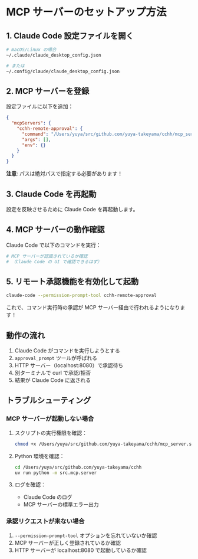 # MCP サーバーのセットアップ方法

## 1. Claude Code 設定ファイルを開く

```bash
# macOS/Linux の場合
~/.claude/claude_desktop_config.json

# または
~/.config/claude/claude_desktop_config.json
```

## 2. MCP サーバーを登録

設定ファイルに以下を追加：

```json
{
  "mcpServers": {
    "cchh-remote-approval": {
      "command": "/Users/yuya/src/github.com/yuya-takeyama/cchh/mcp_server.sh",
      "args": [],
      "env": {}
    }
  }
}
```

**注意**: パスは絶対パスで指定する必要があります！

## 3. Claude Code を再起動

設定を反映させるために Claude Code を再起動します。

## 4. MCP サーバーの動作確認

Claude Code で以下のコマンドを実行：

```bash
# MCP サーバーが認識されているか確認
# （Claude Code の UI で確認できるはず）
```

## 5. リモート承認機能を有効化して起動

```bash
claude-code --permission-prompt-tool cchh-remote-approval
```

これで、コマンド実行時の承認が MCP サーバー経由で行われるようになります！

## 動作の流れ

1. Claude Code がコマンドを実行しようとする
2. `approval_prompt` ツールが呼ばれる
3. HTTP サーバー（localhost:8080）で承認待ち
4. 別ターミナルで curl で承認/拒否
5. 結果が Claude Code に返される

## トラブルシューティング

### MCP サーバーが起動しない場合

1. スクリプトの実行権限を確認：
   ```bash
   chmod +x /Users/yuya/src/github.com/yuya-takeyama/cchh/mcp_server.sh
   ```

2. Python 環境を確認：
   ```bash
   cd /Users/yuya/src/github.com/yuya-takeyama/cchh
   uv run python -m src.mcp.server
   ```

3. ログを確認：
   - Claude Code のログ
   - MCP サーバーの標準エラー出力

### 承認リクエストが来ない場合

1. `--permission-prompt-tool` オプションを忘れていないか確認
2. MCP サーバーが正しく登録されているか確認
3. HTTP サーバーが localhost:8080 で起動しているか確認